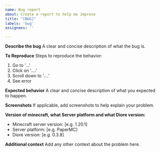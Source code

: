 ```yaml
---
name: Bug report
about: Create a report to help me improve
title: "[BUG]"
labels: 'bug'
assignees: ''

---
```


**Describe the bug**
A clear and concise description of what the bug is.

**To Reproduce**
Steps to reproduce the behavior:
1. Go to '...'
2. Click on '....'
3. Scroll down to '....'
4. See error

**Expected behavior**
A clear and concise description of what you expected to happen.

**Screenshots**
If applicable, add screenshots to help explain your problem.

**Version of minecraft, what Server platform and what Diore version:**
- Minecraft server version: [e.g. 1.20.1]
- Server platform: [e.g. PaperMC]
- Diore version: [e.g. 0.3.8]

**Additional context**
Add any other context about the problem here.
